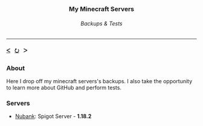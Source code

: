 <h3 align="center">My Minecraft Servers</h3>
<h6 align="center">Backups & Tests</h6>

---

#### <a href="https://github.com/orgs/free-workspace/repositories">ᐸ</a>   <a href="https://github.com/free-workspace/MinecraftServers">⭮</a>   ᐳ

### About
Here I drop off my minecraft servers's backups. I also take the opportunity to learn more about GitHub and perform tests.

### Servers
- <a href="https://github.com/free-workspace/MinecraftServers/tree/nubank-server/src">Nubank</a>: Spigot Server - <b>1.18.2</b>
